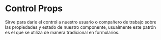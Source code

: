 # Control Props

Sirve para darle el control a nuestro usuario o compañero de trabajo sobre las propiedades y estado de nuestro componente, usualmente este patrón es el que se utiliza de manera tradicional en formularios.

